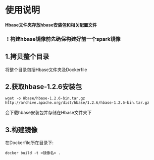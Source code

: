 ﻿# 使用说明

**Hbase文件夹存放hbase安装包和相关配置文件**  

### ！构建hbase镜像前先确保构建好前一个spark镜像

## 1.拷贝整个目录
将整个目录包括Hbase文件夹及Dockerfile

## 2.获取hbase-1.2.6安装包    
```
wget -o Hbase/hbase-1.2.6-bin.tar.gz http://archive.apache.org/dist/hbase/1.2.6/hbase-1.2.6-bin.tar.gz
```   
会下载hbase安装包并存储在Hbase文件夹下

## 3.构建镜像
在Dockerfile所在目录下:  
```
docker build -t <镜像名> .
```





